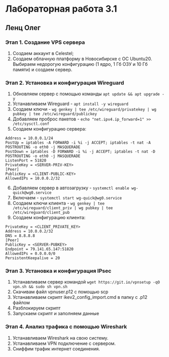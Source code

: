 # Лабораторная работа 3.1
## Ленц Олег

### Этап 1. Создание VPS сервера

1. Создаем аккаунт в Celestel;
2. Создаем облачную платформу в Новосибирске с ОС Ubuntu20. Выбираем недорогую конфигурацию (1 ядро, 1 Гб ОЗУ и 10 Гб памяти) и создаем сервер.

### Этап 2. Установка и конфигурация Wireguard

1. Обновляем сервер с помощью команды ` apt update && apt upgrade -y `
2. Устанавливаем Wireguard - ` apt install -y wireguard `
3. Создаем ключи - ` wg genkey | tee /etc/wireguard/privatekey | wg pubkey | tee /etc/wireguard/publickey `
4. Добавляем проброс пакетов - ` echo "net.ipv4.ip_forward=1" >> /etc/sysctl.conf `
5. Создаем конфигурацию сервера:
```[Interface]
Address = 10.0.0.1/24
PostUp = iptables -A FORWARD -i %i -j ACCEPT; iptables -t nat -A POSTROUTING -o eth0 -j MASQUERADE
PostDown = iptables -D FORWARD -i %i -j ACCEPT; iptables -t nat -D POSTROUTING -o eth0 -j MASQUERADE
ListenPort = 51820
PrivateKey = <SERVER-PRIV-KEY>
[Peer]
PublicKey = <СLIENT-PUBLIC-KEY>
AllowedIPs = 10.0.0.2/32 
```

6. Добавляем сервер в автозагрузку - ` systemctl enable wg-quick@wg0.service `
7. Включаем - ` systemctl start wg-quick@wg0.service `
8. Создаем ключи клиента - ` wg genkey | tee /etc/wireguard/client_priv | wg pubkey | tee /etc/wireguard/client_pub `
9. Создаем конфигурацию клиента:
``` [Interface]
PrivateKey = <CLIENT_PRIVATE_KEY>
Address = 10.0.0.2/32
DNS = 8.8.8.8
[Peer]
PublicKey = <SERVER-PUBKEY>
Endpoint = 79.141.65.147:51820
AllowedIPs = 0.0.0.0/0
PersistentKeepalive = 20 
```

### Этап 3. Установка и конфигурация IPsec
1. Устанавливаем сервер командой `wget https://git.io/vpnsetup -qO vpn.sh && sudo sh vpn.sh`
2. Скачивам файл vpnuser.p12 с помощью scp
3. Устанавливаем скрипт ikev2_config_import.cmd в папку с .p12 файлом
4. Разблокируем скрипт
5. Запускаем скрипт и заполняем данные

### Этап 4. Анализ трафика с помощью Wireshark

1. Устанавливаем Wireshark на свою систему.
2. Устанавливаем VPN подключение с сервером.
3. Сниффим трафик интернет соединения.
